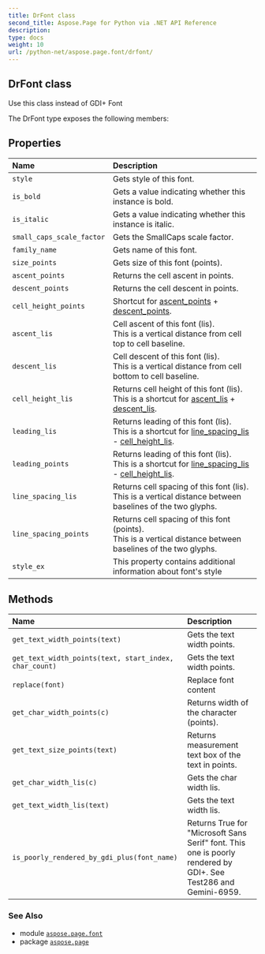 ```yaml
---
title: DrFont class
second_title: Aspose.Page for Python via .NET API Reference
description: 
type: docs
weight: 10
url: /python-net/aspose.page.font/drfont/
---
```


## DrFont class

Use this class instead of GDI+ Font



The DrFont type exposes the following members:
## Properties
| Name | Description |
| :- | :- |
| `style` | Gets style of this font. |
| `is_bold` | Gets a value indicating whether this instance is bold. |
| `is_italic` | Gets a value indicating whether this instance is italic. |
| `small_caps_scale_factor` | Gets the SmallCaps scale factor. |
| `family_name` | Gets name of this font. |
| `size_points` | Gets size of this font (points). |
| `ascent_points` | Returns the cell ascent in points. |
| `descent_points` | Returns the cell descent in points. |
| `cell_height_points` | Shortcut for [ascent_points](/page/python-net/aspose.page.font/drfont/) + [descent_points](/page/python-net/aspose.page.font/drfont/). |
| `ascent_lis` | Cell ascent of this font (lis).<br/>            This is a vertical distance from cell top to cell baseline. |
| `descent_lis` | Cell descent of this font (lis).<br/>            This is a vertical distance from cell bottom to cell baseline. |
| `cell_height_lis` | Returns cell height of this font (lis).<br/>            This is a shortcut for [ascent_lis](/page/python-net/aspose.page.font/drfont/) + [descent_lis](/page/python-net/aspose.page.font/drfont/). |
| `leading_lis` | Returns leading of this font (lis).<br/>            This is a shortcut for [line_spacing_lis](/page/python-net/aspose.page.font/drfont/) - [cell_height_lis](/page/python-net/aspose.page.font/drfont/). |
| `leading_points` | Returns leading of this font (lis).<br/>            This is a shortcut for [line_spacing_lis](/page/python-net/aspose.page.font/drfont/) - [cell_height_lis](/page/python-net/aspose.page.font/drfont/). |
| `line_spacing_lis` | Returns cell spacing of this font (lis).<br/>            This is a vertical distance between baselines of the two glyphs. |
| `line_spacing_points` | Returns cell spacing of this font (points).<br/>            This is a vertical distance between baselines of the two glyphs. |
| `style_ex` | This property contains additional information about font's style |
## Methods
| Name | Description |
| :- | :- |
| `get_text_width_points(text)` | Gets the text width points. |
| `get_text_width_points(text, start_index, char_count)` | Gets the text width points. |
| `replace(font)` | Replace font content |
| `get_char_width_points(c)` | Returns width of the character (points). |
| `get_text_size_points(text)` | Returns measurement text box of the text in points. |
| `get_char_width_lis(c)` | Gets the char width lis. |
| `get_text_width_lis(text)` | Gets the text width lis. |
| `is_poorly_rendered_by_gdi_plus(font_name)` | Returns True for "Microsoft Sans Serif" font. This one is poorly rendered by GDI+. See Test286 and Gemini-6959. |

### See Also

* module [`aspose.page.font`](/page/python-net/aspose.page.font/)
* package [`aspose.page`](/page/python-net/)

